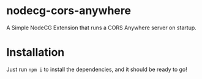 # nodecg-cors-anywhere
A Simple NodeCG Extension that runs a CORS Anywhere server on startup.


# Installation
Just run `npm i` to install the dependencies, and it should be ready to go!
